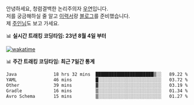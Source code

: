 안녕하세요, 청렴결백한 논리주의자 [우연](https://dev-wooyeon.github.io/quiz-app/)입니다.  
저를 궁금해하실 줄 알고 [이력서](https://ieunune.notion.site/d836ecc9172144d4b39f185b89f16a62)랑 [블로그](https://notion-blog-ieunune.vercel.app)를 준비했습니다.  
제 [주인님](https://www.instagram.com/lovely_hiru_hari_s2/)도 보고 가세요.


📊 **실시간 트래킹 코딩타임: 23년 8월 4일 부터**  

[![wakatime](https://wakatime.com/badge/user/099dd627-fdab-4072-b87a-fa91c7a76d8d.svg?style=for-the-badge)](https://wakatime.com/@099dd627-fdab-4072-b87a-fa91c7a76d8d)

📊 **주간 트래킹 코딩타임: 최근 7일간 통계**

<!--START_SECTION:waka-->

```txt
Java              18 hrs 32 mins  ██████████████████████▒░░   89.22 %
YAML              46 mins         █░░░░░░░░░░░░░░░░░░░░░░░░   03.72 %
Other             39 mins         ▓░░░░░░░░░░░░░░░░░░░░░░░░   03.19 %
Gradle            16 mins         ▒░░░░░░░░░░░░░░░░░░░░░░░░   01.34 %
Avro Schema       15 mins         ▒░░░░░░░░░░░░░░░░░░░░░░░░   01.27 %
```

<!--END_SECTION:waka-->

<!-- ![](./profile-3d-contrib/profile-night-view.svg)-->
